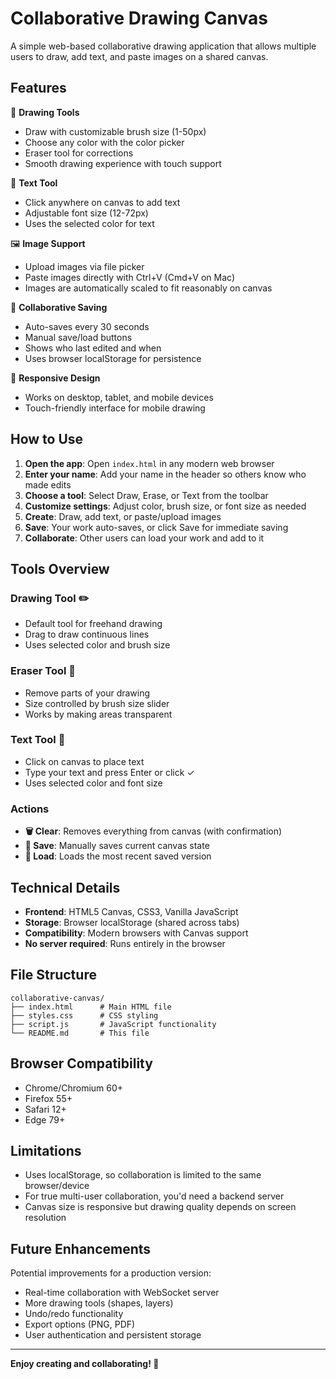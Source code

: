 # Collaborative Drawing Canvas

A simple web-based collaborative drawing application that allows multiple users to draw, add text, and paste images on a shared canvas.

## Features

🎨 **Drawing Tools**
- Draw with customizable brush size (1-50px)
- Choose any color with the color picker
- Eraser tool for corrections
- Smooth drawing experience with touch support

📝 **Text Tool**
- Click anywhere on canvas to add text
- Adjustable font size (12-72px)
- Uses the selected color for text

🖼️ **Image Support**
- Upload images via file picker
- Paste images directly with Ctrl+V (Cmd+V on Mac)
- Images are automatically scaled to fit reasonably on canvas

💾 **Collaborative Saving**
- Auto-saves every 30 seconds
- Manual save/load buttons
- Shows who last edited and when
- Uses browser localStorage for persistence

📱 **Responsive Design**
- Works on desktop, tablet, and mobile devices
- Touch-friendly interface for mobile drawing

## How to Use

1. **Open the app**: Open `index.html` in any modern web browser
2. **Enter your name**: Add your name in the header so others know who made edits
3. **Choose a tool**: Select Draw, Erase, or Text from the toolbar
4. **Customize settings**: Adjust color, brush size, or font size as needed
5. **Create**: Draw, add text, or paste/upload images
6. **Save**: Your work auto-saves, or click Save for immediate saving
7. **Collaborate**: Other users can load your work and add to it

## Tools Overview

### Drawing Tool ✏️
- Default tool for freehand drawing
- Drag to draw continuous lines
- Uses selected color and brush size

### Eraser Tool 🧽
- Remove parts of your drawing
- Size controlled by brush size slider
- Works by making areas transparent

### Text Tool 📝
- Click on canvas to place text
- Type your text and press Enter or click ✓
- Uses selected color and font size

### Actions
- **🗑️ Clear**: Removes everything from canvas (with confirmation)
- **💾 Save**: Manually saves current canvas state
- **📁 Load**: Loads the most recent saved version

## Technical Details

- **Frontend**: HTML5 Canvas, CSS3, Vanilla JavaScript
- **Storage**: Browser localStorage (shared across tabs)
- **Compatibility**: Modern browsers with Canvas support
- **No server required**: Runs entirely in the browser

## File Structure

```
collaborative-canvas/
├── index.html      # Main HTML file
├── styles.css      # CSS styling
├── script.js       # JavaScript functionality
└── README.md       # This file
```

## Browser Compatibility

- Chrome/Chromium 60+
- Firefox 55+
- Safari 12+
- Edge 79+

## Limitations

- Uses localStorage, so collaboration is limited to the same browser/device
- For true multi-user collaboration, you'd need a backend server
- Canvas size is responsive but drawing quality depends on screen resolution

## Future Enhancements

Potential improvements for a production version:
- Real-time collaboration with WebSocket server
- More drawing tools (shapes, layers)
- Undo/redo functionality
- Export options (PNG, PDF)
- User authentication and persistent storage

---

**Enjoy creating and collaborating! 🎨**
